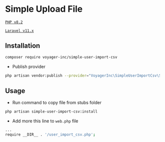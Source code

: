# Simple Upload File

[`PHP v8.2`](https://php.net)

[`Laravel v11.x`](https://github.com/laravel/laravel)

## Installation

```bash
composer require voyager-inc/simple-user-import-csv
```

- Publish provider
```bash
php artisan vendor:publish --provider="VoyagerInc\SimpleUserImportCsv\SimpleUserImportCsvServiceProvider"
```

## Usage

- Run command to copy file from stubs folder

```bash
php artisan simple-user-import-csv:install
```

- Add more this line to `web.php` file

```bash
...
require __DIR__ . '/user_import_csv.php';
```